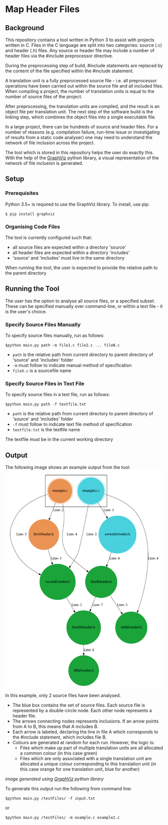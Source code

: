 # Map Header Files
## Background
This repository contains a tool written in Python 3 to assist with projects written in C. Files in the C language are split into two categories: source (.c) and header (.h) files. Any source or header file may include a number of header files via the #include preprocessor directive. 

During the preprocessing step of build,  #include statements are replaced by the content of the file specified within the #include statement. 

A translation unit is a fully preprocessed source file - i.e. all preprocessor operations have been carried out within the source file and all included files. When compiling a project, the number of translation units is equal to the number of source files of the project. 

After preprocessing, the translation units are compiled, and the result is an object file per translation unit. The next step of the software build is the linking step, which combines the object files into a single executable file.

In a large project, there can be hundreds of source and header files. For a number of reasons (e.g. compilation failure, run-time issue or investigating of results from a static code analyser) one may need to understand the network of file inclusion across the project. 

The tool which is stored in this repository helps the user do exactly this. With the help of the [GraphViz](https://pypi.org/project/graphviz/) python library, a visual representation of the network of file inclusion is generated. 

## Setup
### Prerequisites
Python 3.5+ is required to use the GraphViz library. To install, use pip:
```
$ pip install graphviz
```
### Organising Code Files
The tool is currently configured such that:
* all source files are expected within a directory 'source'
* all header files are expected within a directory 'includes'
* 'source' and 'includes' must live in the same directory

When running the tool, the user is expected to provide the relative path to the parent directory

## Running the Tool
The user has the option to analyse all source files, or a specified subset. These can be specified manually over command-line, or within a text file - it is the user's choice.
### Specify Source Files Manually
To specify source files manually, run as follows:
```
$python main.py path -m file1.c file2.c ... fileN.c
```
* `path` is the relative path from current directory to parent directory of 'source' and 'includes' folder
* `-m` must follow to indicate manual method of specification
* `fileX.c` is a sourcefile name


### Specify Source Files in Text File
To specify source files in a text file, run as follows:
```
$python main.py path -f textfile.txt
```
* `path` is the relative path from current directory to parent directory of 'source' and 'includes' folder
* `-f` must follow to indicate text file method of specification
* `textfile.txt` is the textfile name

The textfile must be in the current working directory

## Output
The following image shows an example output from the tool:
![](https://github.com/markroche92/Map-Header-Files/blob/master/images/exampleOutput.PNG)

In this example, only 2 source files have been analysed. 
* The blue box contains the set of source files. Each source file is represented by a double-circle node. Each other node represents a header file. 
* The arrows connecting nodes represents inclusions. If an arrow points from A to B, this means that A includes B. 
* Each arrow is labeled, declaring the line in file A which corresponds to the #include statement, which includes file B.
* Colours are generated at random for each run. However, the logic is:
    * Files which make up part of multiple translation units are all allocated a common colour (in this case green) 
    * Files which are only associated with a single translation unit are allocated a unique colour corresponding to this translation unit (in this case orange for one translation unit, blue for another)

*image generated using [GraphViz](https://pypi.org/project/graphviz/) python library*

To generate this output run the following from command line:
```
$python main.py /testFiles/ -f input.txt
```
or 
```
$python main.py /testFiles/ -m example.c example2.c
```

